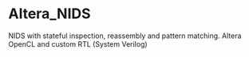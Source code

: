 # Altera_NIDS

NIDS with stateful inspection, reassembly and pattern matching.
Altera OpenCL and custom RTL (System Verilog)

